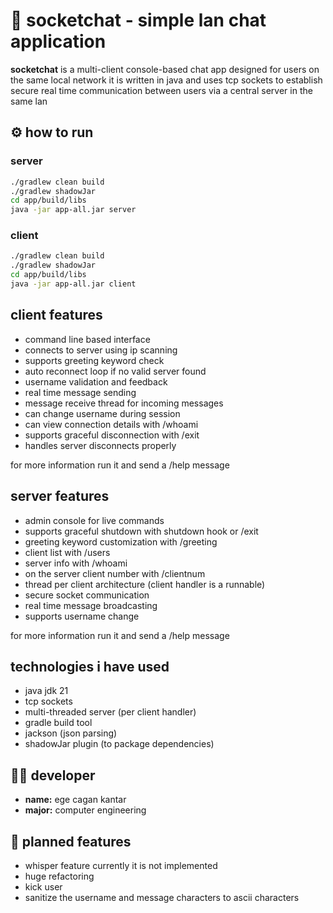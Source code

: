 # 🔌 socketchat - simple lan chat application

**socketchat** is a multi-client console-based chat app designed for users on the same local network it is written in java and uses tcp sockets to establish secure real time communication between users via a central server in the same lan


## ⚙️ how to run

### server

```zsh
./gradlew clean build
./gradlew shadowJar
cd app/build/libs
java -jar app-all.jar server
```

### client

```zsh
./gradlew clean build
./gradlew shadowJar
cd app/build/libs
java -jar app-all.jar client
```

## client features

- command line based interface
- connects to server using ip scanning
- supports greeting keyword check
- auto reconnect loop if no valid server found
- username validation and feedback
- real time message sending
- message receive thread for incoming messages
- can change username during session
- can view connection details with /whoami
- supports graceful disconnection with /exit
- handles server disconnects properly

for more information run it and send a /help message


## server features

- admin console for live commands
- supports graceful shutdown with shutdown hook or /exit
- greeting keyword customization with /greeting
- client list with /users
- server info with /whoami
- on the server client number with /clientnum
- thread per client architecture (client handler is a runnable)
- secure socket communication
- real time message broadcasting
- supports username change

for more information run it and send a /help message


## technologies i have used

- java jdk 21
- tcp sockets
- multi-threaded server (per client handler)
- gradle build tool
- jackson (json parsing)
- shadowJar plugin (to package dependencies)


## 👨‍💼 developer

* **name:**  ege cagan kantar
* **major:** computer engineering


## 📁 planned features

- whisper feature currently it is not implemented
- huge refactoring
- kick user
- sanitize the username and message characters to ascii characters
